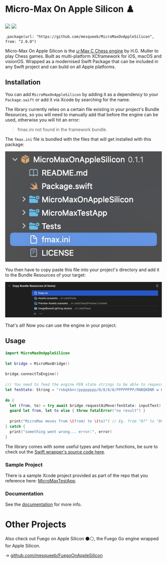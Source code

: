 # Micro-Max On Apple Silicon ♟️

[![](https://img.shields.io/endpoint?url=https%3A%2F%2Fswiftpackageindex.com%2Fapi%2Fpackages%2Fmesqueeb%2FMicroMaxOnAppleSilicon%2Fbadge%3Ftype%3Dswift-versions)](https://swiftpackageindex.com/mesqueeb/MicroMaxOnAppleSilicon)
[![](https://img.shields.io/endpoint?url=https%3A%2F%2Fswiftpackageindex.com%2Fapi%2Fpackages%2Fmesqueeb%2FMicroMaxOnAppleSilicon%2Fbadge%3Ftype%3Dplatforms)](https://swiftpackageindex.com/mesqueeb/MicroMaxOnAppleSilicon)

```
.package(url: "https://github.com/mesqueeb/MicroMaxOnAppleSilicon", from: "2.0.0")
```

Micro-Max On Apple Silicon is the [µ-Max C Chess engine](https://home.hccnet.nl/h.g.muller/max-src2.html) by H.G. Muller to play Chess games. Built as multi-platform XCframework for iOS, macOS and visionOS. Wrapped as a modernised Swift Package that can be included in any Swift project and can build on all Apple platforms.

## Installation

You can add `MicroMaxOnAppleSilicon` by adding it as a dependency to your `Package.swift` or add it via Xcode by searching for the name.

The library currently relies on a certain file existing in your project's Bundle Resources, so you will need to manually add that before the engine can be used, otherwise you will hit an error:

> fmax.ini not found in the framework bundle.

The `fmax.ini` file is bundled with the files that will get installed with this package:

![](./docs/copy_fmax_ini_file.jpg)

You then have to copy paste this file into your project's directory and add it to the Bundle Resources of your target:

![](./docs/add_to_bundle_resources.jpg)

That's all! Now you can use the engine in your project.

## Usage

```swift
import MicroMaxOnAppleSilicon

let bridge = MicroMaxBridge()

bridge.connectToEngine()

/// You need to feed the engine FEN state strings to be able to request moves
let fenState: String = "rnbqkbnr/pppppppp/8/8/8/8/PPPPPPPP/RNBQKBNR w KQkq - 0 1"

do {
  let (from, to) = try await bridge.requestAiMove(fenState: inputText)
  guard let from, let to else { throw fatalError("no result") }

  print("MicroMax moves from \(from) to \(to)") // Eg. from "B7" to "B6"
} catch {
  print("something went wrong... error:", error)
}
```

The library comes with some useful types and helper functions, be sure to check out the [Swift wrapper's source code here](./MicroMaxOnAppleSilicon/SwiftBridge/).

### Sample Project

There is a sample Xcode project provided as part of the repo that you reference here: [MicroMaxTestApp](./MicroMaxTestApp/).

### Documentation

See the [documentation](https://swiftpackageindex.com/mesqueeb/MicroMaxOnAppleSilicon/documentation/micromaxonapplesilicon) for more info.

# Other Projects

Also check out Fuego on Apple Silicon ⚫️⚪️, the Fuego Go engine wrapped for Apple Silicon.

→ [github.com/mesqueeb/FuegoOnAppleSilicon](https://github.com/mesqueeb/FuegoOnAppleSilicon)
